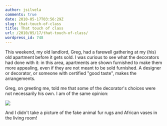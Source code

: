 ```yaml
---
author: jsilvela
comments: true
date: 2010-05-17T03:56:29Z
slug: that-touch-of-class
title: That touch of class
url: /2010/05/17/that-touch-of-class/
wordpress_id: 748
---
```


This weekend, my old landlord, Greg, had a farewell gathering at my (his) old apartment before it gets sold. I was curious to see what the decorators had done with it: in this area, apartments are shown furnished to make them more appealing, even if they are not meant to be sold furnished. A designer or decorator, or someone with certified "good taste", makes the arrangements.

Greg, on greeting me, told me that some of the decorator's choices were not necessarily his own.
I am of the same opinion:

[![](https://jsilvela.smugmug.com/Other/Sueltas/IMG0003/869169955_rZZaq-S.jpg)](https://jsilvela.smugmug.com/Other/Sueltas/5019150_Y3JuM#869169955_rZZaq-A-LB)

And I didn't take a picture of the fake animal fur rugs and African vases in the living room!

